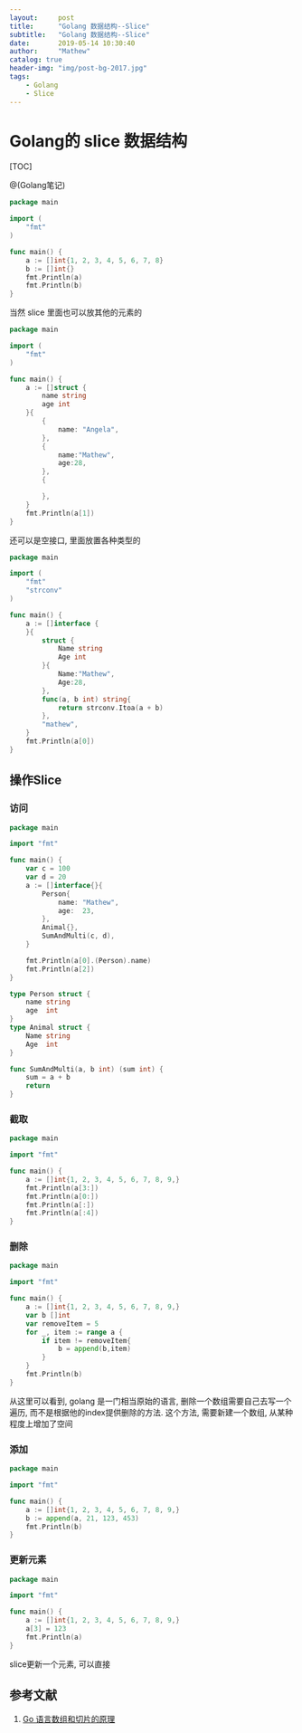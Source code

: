 ```yaml
---
layout:     post
title:      "Golang 数据结构--Slice"
subtitle:   "Golang 数据结构--Slice"
date:       2019-05-14 10:30:40
author:     "Mathew"
catalog: true
header-img: "img/post-bg-2017.jpg"
tags:
    - Golang
    - Slice
---
```


# Golang的 slice 数据结构

[TOC]

@(Golang笔记)

``` go
package main

import (
	"fmt"
)

func main() {
	a := []int{1, 2, 3, 4, 5, 6, 7, 8}
	b := []int{}
	fmt.Println(a)
	fmt.Println(b)
}
```

 当然 slice 里面也可以放其他的元素的
``` go
package main

import (
	"fmt"
)

func main() {
	a := []struct {
		name string
		age int
	}{
		{
			name: "Angela",
		},
		{
			name:"Mathew",
			age:28,
		},
		{

		},
	}
	fmt.Println(a[1])
}
```
还可以是空接口, 里面放置各种类型的
``` go
package main

import (
	"fmt"
	"strconv"
)

func main() {
	a := []interface {
	}{
		struct {
			Name string
			Age int
		}{
			Name:"Mathew",
			Age:28,
		},
		func(a, b int) string{
			return strconv.Itoa(a + b)
		},
		"mathew",
	}
	fmt.Println(a[0])
}
```

## 操作Slice
### 访问


``` go
package main

import "fmt"

func main() {
	var c = 100
	var d = 20
	a := []interface{}{
		Person{
			name: "Mathew",
			age:  23,
		},
		Animal{},
		SumAndMulti(c, d),
	}

	fmt.Println(a[0].(Person).name)
	fmt.Println(a[2])
}

type Person struct {
	name string
	age  int
}
type Animal struct {
	Name string
	Age  int
}

func SumAndMulti(a, b int) (sum int) {
	sum = a + b
	return
}
```
### 截取

``` go
package main

import "fmt"

func main() {
	a := []int{1, 2, 3, 4, 5, 6, 7, 8, 9,}
	fmt.Println(a[3:])
	fmt.Println(a[0:])
	fmt.Println(a[:])
	fmt.Println(a[:4])
}
```


### 删除

``` go
package main

import "fmt"

func main() {
	a := []int{1, 2, 3, 4, 5, 6, 7, 8, 9,}
	var b []int
	var removeItem = 5
	for _, item := range a {
		if item != removeItem{
			b = append(b,item)
		}
	}
	fmt.Println(b)
}
```
从这里可以看到, golang 是一门相当原始的语言, 删除一个数组需要自己去写一个遍历, 而不是根据他的index提供删除的方法.
这个方法, 需要新建一个数组, 从某种程度上增加了空间	


### 添加
``` go
package main

import "fmt"

func main() {
	a := []int{1, 2, 3, 4, 5, 6, 7, 8, 9,}
	b := append(a, 21, 123, 453)
	fmt.Println(b)
}
```


### 更新元素
``` go
package main

import "fmt"

func main() {
	a := []int{1, 2, 3, 4, 5, 6, 7, 8, 9,}
	a[3] = 123
	fmt.Println(a)
}

```
slice更新一个元素, 可以直接


## 参考文献
1. [Go 语言数组和切片的原理](https://draveness.me/golang-array-and-slice)